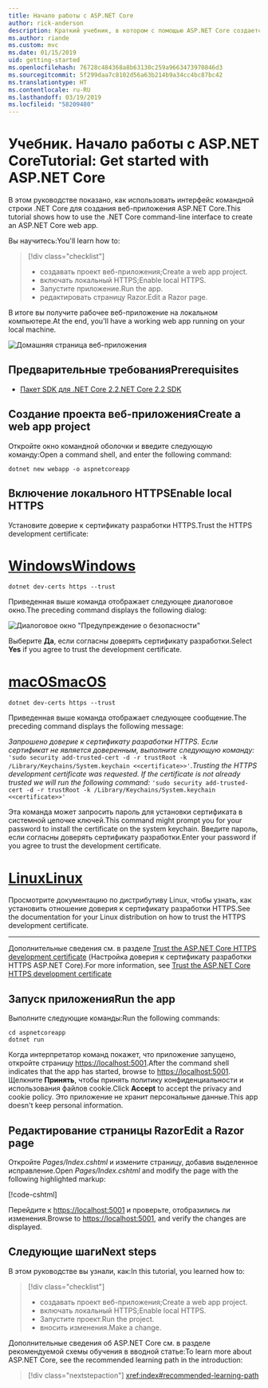 ```yaml
---
title: Начало работы с ASP.NET Core
author: rick-anderson
description: Краткий учебник, в котором с помощью ASP.NET Core создается и запускается простое приложение Hello World.
ms.author: riande
ms.custom: mvc
ms.date: 01/15/2019
uid: getting-started
ms.openlocfilehash: 76728c484368a8b63130c259a9663473970846d3
ms.sourcegitcommit: 5f299daa7c8102d56a63b214b9a34cc4bc87bc42
ms.translationtype: HT
ms.contentlocale: ru-RU
ms.lasthandoff: 03/19/2019
ms.locfileid: "58209480"
---
```

# <a name="tutorial-get-started-with-aspnet-core"></a><span data-ttu-id="7489b-103">Учебник. Начало работы с ASP.NET Core</span><span class="sxs-lookup"><span data-stu-id="7489b-103">Tutorial: Get started with ASP.NET Core</span></span>

<span data-ttu-id="7489b-104">В этом руководстве показано, как использовать интерфейс командной строки .NET Core для создания веб-приложения ASP.NET Core.</span><span class="sxs-lookup"><span data-stu-id="7489b-104">This tutorial shows how to use the .NET Core command-line interface to create an ASP.NET Core web app.</span></span>

<span data-ttu-id="7489b-105">Вы научитесь:</span><span class="sxs-lookup"><span data-stu-id="7489b-105">You'll learn how to:</span></span>

> [!div class="checklist"]
> * <span data-ttu-id="7489b-106">создавать проект веб-приложения;</span><span class="sxs-lookup"><span data-stu-id="7489b-106">Create a web app project.</span></span>
> * <span data-ttu-id="7489b-107">включать локальный HTTPS;</span><span class="sxs-lookup"><span data-stu-id="7489b-107">Enable local HTTPS.</span></span>
> * <span data-ttu-id="7489b-108">Запустите приложение.</span><span class="sxs-lookup"><span data-stu-id="7489b-108">Run the app.</span></span>
> * <span data-ttu-id="7489b-109">редактировать страницу Razor.</span><span class="sxs-lookup"><span data-stu-id="7489b-109">Edit a Razor page.</span></span>

<span data-ttu-id="7489b-110">В итоге вы получите рабочее веб-приложение на локальном компьютере.</span><span class="sxs-lookup"><span data-stu-id="7489b-110">At the end, you'll have a working web app running on your local machine.</span></span>

![Домашняя страница веб-приложения](_static/home-page.png)

## <a name="prerequisites"></a><span data-ttu-id="7489b-112">Предварительные требования</span><span class="sxs-lookup"><span data-stu-id="7489b-112">Prerequisites</span></span>

* [<span data-ttu-id="7489b-113">Пакет SDK для .NET Core 2.2</span><span class="sxs-lookup"><span data-stu-id="7489b-113">.NET Core 2.2 SDK</span></span>](https://www.microsoft.com/net/download/all)

## <a name="create-a-web-app-project"></a><span data-ttu-id="7489b-114">Создание проекта веб-приложения</span><span class="sxs-lookup"><span data-stu-id="7489b-114">Create a web app project</span></span>

<span data-ttu-id="7489b-115">Откройте окно командной оболочки и введите следующую команду:</span><span class="sxs-lookup"><span data-stu-id="7489b-115">Open a command shell, and enter the following command:</span></span>

```console
dotnet new webapp -o aspnetcoreapp
```

## <a name="enable-local-https"></a><span data-ttu-id="7489b-116">Включение локального HTTPS</span><span class="sxs-lookup"><span data-stu-id="7489b-116">Enable local HTTPS</span></span>

<span data-ttu-id="7489b-117">Установите доверие к сертификату разработки HTTPS.</span><span class="sxs-lookup"><span data-stu-id="7489b-117">Trust the HTTPS development certificate:</span></span>

# <a name="windowstabwindows"></a>[<span data-ttu-id="7489b-118">Windows</span><span class="sxs-lookup"><span data-stu-id="7489b-118">Windows</span></span>](#tab/windows)

```console
dotnet dev-certs https --trust
```

<span data-ttu-id="7489b-119">Приведенная выше команда отображает следующее диалоговое окно.</span><span class="sxs-lookup"><span data-stu-id="7489b-119">The preceding command displays the following dialog:</span></span>

![Диалоговое окно "Предупреждение о безопасности"](~/getting-started/_static/cert.png)

<span data-ttu-id="7489b-121">Выберите **Да**, если согласны доверять сертификату разработки.</span><span class="sxs-lookup"><span data-stu-id="7489b-121">Select **Yes** if you agree to trust the development certificate.</span></span>

# <a name="macostabmacos"></a>[<span data-ttu-id="7489b-122">macOS</span><span class="sxs-lookup"><span data-stu-id="7489b-122">macOS</span></span>](#tab/macos)

```console
dotnet dev-certs https --trust
```

<span data-ttu-id="7489b-123">Приведенная выше команда отображает следующее сообщение.</span><span class="sxs-lookup"><span data-stu-id="7489b-123">The preceding command displays the following message:</span></span>

<span data-ttu-id="7489b-124">*Запрошено доверие к сертификату разработки HTTPS. Если сертификат не является доверенным, выполните следующую команду:* `'sudo security add-trusted-cert -d -r trustRoot -k /Library/Keychains/System.keychain <<certificate>>'`.</span><span class="sxs-lookup"><span data-stu-id="7489b-124">*Trusting the HTTPS development certificate was requested. If the certificate is not already trusted we will run the following command:* `'sudo security add-trusted-cert -d -r trustRoot -k /Library/Keychains/System.keychain <<certificate>>'`</span></span>

<span data-ttu-id="7489b-125">Эта команда может запросить пароль для установки сертификата в системной цепочке ключей.</span><span class="sxs-lookup"><span data-stu-id="7489b-125">This command might prompt you for your password to install the certificate on the system keychain.</span></span> <span data-ttu-id="7489b-126">Введите пароль, если согласны доверять сертификату разработки.</span><span class="sxs-lookup"><span data-stu-id="7489b-126">Enter your password if you agree to trust the development certificate.</span></span>

# <a name="linuxtablinux"></a>[<span data-ttu-id="7489b-127">Linux</span><span class="sxs-lookup"><span data-stu-id="7489b-127">Linux</span></span>](#tab/linux)

<span data-ttu-id="7489b-128">Просмотрите документацию по дистрибутиву Linux, чтобы узнать, как установить отношение доверия к сертификату разработки HTTPS.</span><span class="sxs-lookup"><span data-stu-id="7489b-128">See the documentation for your Linux distribution on how to trust the HTTPS development certificate.</span></span>

---

<span data-ttu-id="7489b-129">Дополнительные сведения см. в разделе [Trust the ASP.NET Core HTTPS development certificate](xref:security/enforcing-ssl#trust-the-aspnet-core-https-development-certificate-on-windows-and-macos) (Настройка доверия к сертификату разработки HTTPS ASP.NET Core).</span><span class="sxs-lookup"><span data-stu-id="7489b-129">For more information, see [Trust the ASP.NET Core HTTPS development certificate](xref:security/enforcing-ssl#trust-the-aspnet-core-https-development-certificate-on-windows-and-macos)</span></span>

## <a name="run-the-app"></a><span data-ttu-id="7489b-130">Запуск приложения</span><span class="sxs-lookup"><span data-stu-id="7489b-130">Run the app</span></span>

<span data-ttu-id="7489b-131">Выполните следующие команды:</span><span class="sxs-lookup"><span data-stu-id="7489b-131">Run the following commands:</span></span>

```console
cd aspnetcoreapp
dotnet run
```

<span data-ttu-id="7489b-132">Когда интерпретатор команд покажет, что приложение запущено, откройте страницу [https://localhost:5001](https://localhost:5001).</span><span class="sxs-lookup"><span data-stu-id="7489b-132">After the command shell indicates that the app has started, browse to [https://localhost:5001](https://localhost:5001).</span></span> <span data-ttu-id="7489b-133">Щелкните **Принять**, чтобы принять политику конфиденциальности и использования файлов cookie.</span><span class="sxs-lookup"><span data-stu-id="7489b-133">Click **Accept** to accept the privacy and cookie policy.</span></span> <span data-ttu-id="7489b-134">Это приложение не хранит персональные данные.</span><span class="sxs-lookup"><span data-stu-id="7489b-134">This app doesn't keep personal information.</span></span>

## <a name="edit-a-razor-page"></a><span data-ttu-id="7489b-135">Редактирование страницы Razor</span><span class="sxs-lookup"><span data-stu-id="7489b-135">Edit a Razor page</span></span>

<span data-ttu-id="7489b-136">Откройте *Pages/Index.cshtml* и измените страницу, добавив выделенное исправление.</span><span class="sxs-lookup"><span data-stu-id="7489b-136">Open *Pages/Index.cshtml* and modify the page with the following highlighted markup:</span></span>

[!code-cshtml[](sample/index.cshtml?highlight=9)]

<span data-ttu-id="7489b-137">Перейдите к [https://localhost:5001](https://localhost:5001) и проверьте, отобразились ли изменения.</span><span class="sxs-lookup"><span data-stu-id="7489b-137">Browse to [https://localhost:5001](https://localhost:5001), and verify the changes are displayed.</span></span>

## <a name="next-steps"></a><span data-ttu-id="7489b-138">Следующие шаги</span><span class="sxs-lookup"><span data-stu-id="7489b-138">Next steps</span></span>

<span data-ttu-id="7489b-139">В этом руководстве вы узнали, как:</span><span class="sxs-lookup"><span data-stu-id="7489b-139">In this tutorial, you learned how to:</span></span>

> [!div class="checklist"]
> * <span data-ttu-id="7489b-140">создавать проект веб-приложения;</span><span class="sxs-lookup"><span data-stu-id="7489b-140">Create a web app project.</span></span>
> * <span data-ttu-id="7489b-141">включать локальный HTTPS;</span><span class="sxs-lookup"><span data-stu-id="7489b-141">Enable local HTTPS.</span></span>
> * <span data-ttu-id="7489b-142">Запустите проект.</span><span class="sxs-lookup"><span data-stu-id="7489b-142">Run the project.</span></span>
> * <span data-ttu-id="7489b-143">вносить изменения.</span><span class="sxs-lookup"><span data-stu-id="7489b-143">Make a change.</span></span>

<span data-ttu-id="7489b-144">Дополнительные сведения об ASP.NET Core см. в разделе рекомендуемой схемы обучения в вводной статье:</span><span class="sxs-lookup"><span data-stu-id="7489b-144">To learn more about ASP.NET Core, see the recommended learning path in the introduction:</span></span>

> [!div class="nextstepaction"]
> <xref:index#recommended-learning-path>
